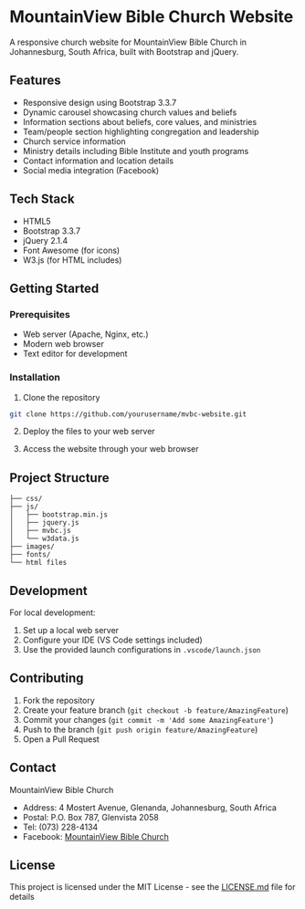 # MountainView Bible Church Website

A responsive church website for MountainView Bible Church in Johannesburg, South Africa, built with Bootstrap and jQuery.

## Features

- Responsive design using Bootstrap 3.3.7
- Dynamic carousel showcasing church values and beliefs
- Information sections about beliefs, core values, and ministries
- Team/people section highlighting congregation and leadership
- Church service information
- Ministry details including Bible Institute and youth programs
- Contact information and location details
- Social media integration (Facebook)

## Tech Stack

- HTML5
- Bootstrap 3.3.7
- jQuery 2.1.4
- Font Awesome (for icons)
- W3.js (for HTML includes)

## Getting Started

### Prerequisites

- Web server (Apache, Nginx, etc.)
- Modern web browser
- Text editor for development

### Installation

1. Clone the repository
```bash
git clone https://github.com/yourusername/mvbc-website.git
```

2. Deploy the files to your web server

3. Access the website through your web browser

## Project Structure

```
├── css/
├── js/
│   ├── bootstrap.min.js
│   ├── jquery.js
│   ├── mvbc.js
│   └── w3data.js
├── images/
├── fonts/
└── html files
```

## Development

For local development:

1. Set up a local web server
2. Configure your IDE (VS Code settings included)
3. Use the provided launch configurations in `.vscode/launch.json`

## Contributing

1. Fork the repository
2. Create your feature branch (`git checkout -b feature/AmazingFeature`)
3. Commit your changes (`git commit -m 'Add some AmazingFeature'`)
4. Push to the branch (`git push origin feature/AmazingFeature`)
5. Open a Pull Request

## Contact

MountainView Bible Church
- Address: 4 Mostert Avenue, Glenanda, Johannesburg, South Africa
- Postal: P.O. Box 787, Glenvista 2058
- Tel: (073) 228-4134
- Facebook: [MountainView Bible Church](https://www.facebook.com/mountainviewbiblechurch)

## License

This project is licensed under the MIT License - see the [LICENSE.md](LICENSE.md) file for details
